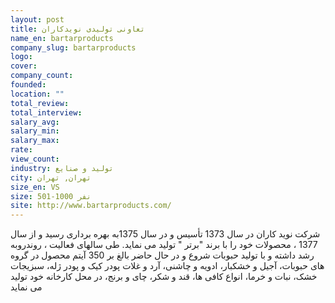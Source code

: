```yaml
---
layout: post
title: تعاونی تولیدی نویدکاران
name_en: bartarproducts
company_slug: bartarproducts
logo: 
cover: 
company_count:
founded:
location: ""
total_review: 
total_interview: 
salary_avg: 
salary_min: 
salary_max: 
rate: 
view_count: 
industry: تولید و صنایع
city: تهران, تهران
size_en: VS
size: 501-1000 نفر
site: http://www.bartarproducts.com/
---
```



شرکت نوید کاران در سال 1373 تأسیس و در سال 1375به بهره برداری رسید و از سال 1377 ، محصولات خود را با برند "برتر " تولید می نماید. طی سالهای فعالیت ، روندروبه رشد داشته و با تولید حبوبات شروع و در حال حاضر بالغ بر 350 آیتم محصول در گروه های حبوبات، آجیل و خشکبار، ادویه و چاشنی، آرد و غلات پودر کیک و پودر ژله، سبزیجات خشک، نبات و خرما، انواع کافی ها، قند و شکر، چای و برنج، در محل کارخانه خود تولید می نماید
